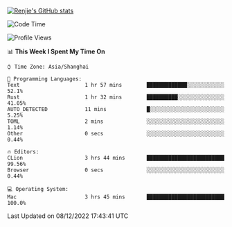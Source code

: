 [![Renjie's GitHub stats](https://github-readme-stats.vercel.app/api?username=liurenjie1024&show_icons=true&theme=chartreuse-dark)](https://github.com/anuraghazra/github-readme-stats)

<!--START_SECTION:waka-->
![Code Time](http://img.shields.io/badge/Code%20Time-391%20hrs%207%20mins-blue)

![Profile Views](http://img.shields.io/badge/Profile%20Views-25-blue)

📊 **This Week I Spent My Time On** 

```text
⌚︎ Time Zone: Asia/Shanghai

💬 Programming Languages: 
Text                     1 hr 57 mins        █████████████░░░░░░░░░░░░   52.1% 
Rust                     1 hr 32 mins        ██████████░░░░░░░░░░░░░░░   41.05% 
AUTO_DETECTED            11 mins             █░░░░░░░░░░░░░░░░░░░░░░░░   5.25% 
TOML                     2 mins              ░░░░░░░░░░░░░░░░░░░░░░░░░   1.14% 
Other                    0 secs              ░░░░░░░░░░░░░░░░░░░░░░░░░   0.44%

🔥 Editors: 
CLion                    3 hrs 44 mins       █████████████████████████   99.56% 
Browser                  0 secs              ░░░░░░░░░░░░░░░░░░░░░░░░░   0.44%

💻 Operating System: 
Mac                      3 hrs 45 mins       █████████████████████████   100.0%

```


 Last Updated on 08/12/2022 17:43:41 UTC
<!--END_SECTION:waka-->

